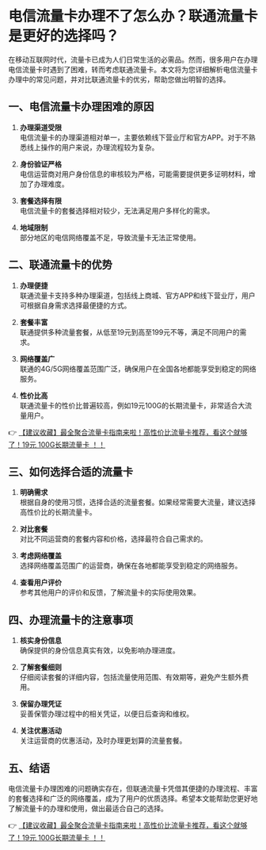 # 电信流量卡办理不了怎么办？联通流量卡是更好的选择吗？

在移动互联网时代，流量卡已成为人们日常生活的必需品。然而，很多用户在办理电信流量卡时遇到了困难，转而考虑联通流量卡。本文将为您详细解析电信流量卡办理中的常见问题，并对比联通流量卡的优劣，帮助您做出明智的选择。

## 一、电信流量卡办理困难的原因

1. **办理渠道受限**  
   电信流量卡的办理渠道相对单一，主要依赖线下营业厅和官方APP。对于不熟悉线上操作的用户来说，办理流程较为复杂。

2. **身份验证严格**  
   电信运营商对用户身份信息的审核较为严格，可能需要提供更多证明材料，增加了办理难度。

3. **套餐选择有限**  
   电信流量卡的套餐选择相对较少，无法满足用户多样化的需求。

4. **地域限制**  
   部分地区的电信网络覆盖不足，导致流量卡无法正常使用。

## 二、联通流量卡的优势

1. **办理便捷**  
   联通流量卡支持多种办理渠道，包括线上商城、官方APP和线下营业厅，用户可根据自身需求选择最便捷的方式。

2. **套餐丰富**  
   联通提供多种流量套餐，从低至19元到高至199元不等，满足不同用户的需求。

3. **网络覆盖广**  
   联通的4G/5G网络覆盖范围广泛，确保用户在全国各地都能享受到稳定的网络服务。

4. **性价比高**  
   联通流量卡的性价比普遍较高，例如19元100G的长期流量卡，非常适合大流量用户。

👉 [【建议收藏】最全聚合流量卡指南来啦！高性价比流量卡推荐，看这个就够了！19元 100G长期流量卡 ！！](https://bit.ly/Liuliangka)

## 三、如何选择合适的流量卡

1. **明确需求**  
   根据自身的使用习惯，选择合适的流量套餐。如果经常需要大流量，建议选择高性价比的长期流量卡。

2. **对比套餐**  
   对比不同运营商的套餐内容和价格，选择最符合自己需求的。

3. **考虑网络覆盖**  
   选择网络覆盖范围广的运营商，确保在各地都能享受到稳定的网络服务。

4. **查看用户评价**  
   参考其他用户的评价和反馈，了解流量卡的实际使用效果。

## 四、办理流量卡的注意事项

1. **核实身份信息**  
   确保提供的身份信息真实有效，以免影响办理进度。

2. **了解套餐细则**  
   仔细阅读套餐的详细内容，包括流量使用范围、有效期等，避免产生额外费用。

3. **保留办理凭证**  
   妥善保管办理过程中的相关凭证，以便日后查询和维权。

4. **关注优惠活动**  
   关注运营商的优惠活动，及时办理更划算的流量套餐。

## 五、结语

电信流量卡办理困难的问题确实存在，但联通流量卡凭借其便捷的办理流程、丰富的套餐选择和广泛的网络覆盖，成为了用户的优质选择。希望本文能帮助您更好地了解流量卡的办理和使用，做出最适合自己的选择。

👉 [【建议收藏】最全聚合流量卡指南来啦！高性价比流量卡推荐，看这个就够了！19元 100G长期流量卡 ！！](https://bit.ly/Liuliangka)